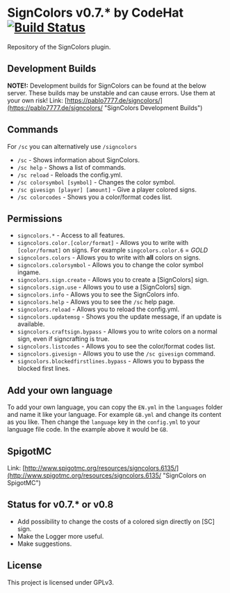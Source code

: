 SignColors v0.7.* by CodeHat [![Build Status](https://ci.codehat.de/buildStatus/icon?job=SignColors)](https://ci.codehat.de/job/SignColors/)
========================================================================================================================================================

Repository of the SignColors plugin.

## Development Builds

**NOTE!:**
Development builds for SignColors can be found at the below server. These builds may be unstable and can cause errors. Use them at your own risk!
Link: [https://pablo7777.de/signcolors/](https://pablo7777.de/signcolors/ "SignColors Development Builds")

## Commands

For `/sc` you can alternatively use `/signcolors`

- `/sc` - Shows information about SignColors.
- `/sc help` - Shows a list of commands.
- `/sc reload` - Reloads the config.yml.
- `/sc colorsymbol [symbol]` - Changes the color symbol.
- `/sc givesign [player] [amount]` - Give a player colored signs.
- `/sc colorcodes` - Shows you a color/format codes list.

## Permissions

- `signcolors.*` - Access to all features.
- `signcolors.color.[color/format]` - Allows you to write with `[color/format]` on signs. For example `singcolors.color.6` = *GOLD*
- `signcolors.colors` - Allows you to write with **all** colors on signs.
- `signcolors.colorsymbol` - Allows you to change the color symbol ingame.
- `signcolors.sign.create` - Allows you to create a [SignColors] sign.
- `signcolors.sign.use` - Allows you to use a [SignColors] sign.
- `signcolors.info` - Allows you to see the SignColors info.
- `signcolors.help` - Allows you to see the `/sc` help page.
- `signcolors.reload` - Allows you to reload the config.yml.
- `signcolors.updatemsg` - Shows you the update message, if an update is available.
- `signcolors.craftsign.bypass` - Allows you to write colors on a normal sign, even if signcrafting is true.
- `signcolors.listcodes` - Allows you to see the color/format codes list.
- `signcolors.givesign` - Allows you to use the `/sc givesign` command.
- `signcolors.blockedfirstlines.bypass` - Allows you to bypass the blocked first lines.

## Add your own language

To add your own language, you can copy the `EN.yml` in the `languages` folder and name it like
your language. For example `GB.yml` and change its content as you like. Then change the `language` key
in the `config.yml` to your language file code. In the example above it would be `GB`.

## SpigotMC

Link: [http://www.spigotmc.org/resources/signcolors.6135/](http://www.spigotmc.org/resources/signcolors.6135/ "SignColors on SpigotMC")

## Status for v0.7.* or v0.8

 * Add possibility to change the costs of a colored sign directly on [SC] sign.
 * Make the Logger more useful.
 * Make suggestions.

## License

This project is licensed under GPLv3.
